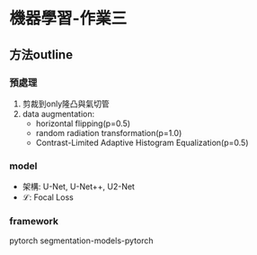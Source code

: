 # 機器學習-作業三

## 方法outline

### 預處理

1. 剪裁到only隆凸與氣切管
2. data augmentation:
    * horizontal flipping(p=0.5)
    * random radiation transformation(p=1.0)
    * Contrast-Limited Adaptive Histogram Equalization(p=0.5)

### model 

* 架構: U-Net, U-Net++, U2-Net
* $\mathcal{L}$: Focal Loss

### framework

pytorch
segmentation-models-pytorch